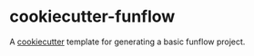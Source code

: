 # cookiecutter-funflow

A [cookiecutter](https://cookiecutter.readthedocs.io/en/1.7.2/index.html) template for generating a basic funflow project.
